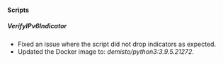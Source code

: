
#### Scripts
##### VerifyIPv6Indicator
- Fixed an issue where the script did not drop indicators as expected.
- Updated the Docker image to: *demisto/python3:3.9.5.21272*.
